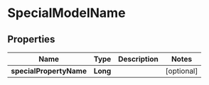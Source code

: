 
# SpecialModelName

## Properties
Name | Type | Description | Notes
------------ | ------------- | ------------- | -------------
**specialPropertyName** | **Long** |  |  [optional]



